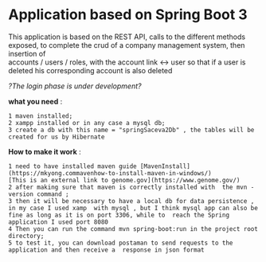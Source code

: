 
# Application based on Spring Boot 3

This application is based on the REST API, calls to the different methods exposed, 
to complete the crud of a company management system, then insertion of  
accounts / users / roles, with the account link <-> user so that if a user is deleted his corresponding account is also deleted 

*?The login phase is under development?* 

**what you need** : 

    1 maven installed; 
    2 xampp installed or in any case a mysql db; 
    3 create a db with this name = "springSaceva2Db" , the tables will be created for us by Hibernate

**How to make it work** :

    1 need to have installed maven guide [MavenInstall](https://mkyong.commavenhow-to-install-maven-in-windows/)  
    [This is an external link to genome.gov](https://www.genome.gov/)
    2 after making sure that maven is correctly installed with  the mvn - version command ;  
    3 then it will be necessary to have a local db for data persistence , in my case I used xamp  with mysql , but I think mysql app can also be fine as long as it is on port 3306, while to  reach the Spring application I used port 8080 
    4 Then you can run the command mvn spring-boot:run in the project root directory;  
    5 to test it, you can download postaman to send requests to the application and then receive a  response in json format 
